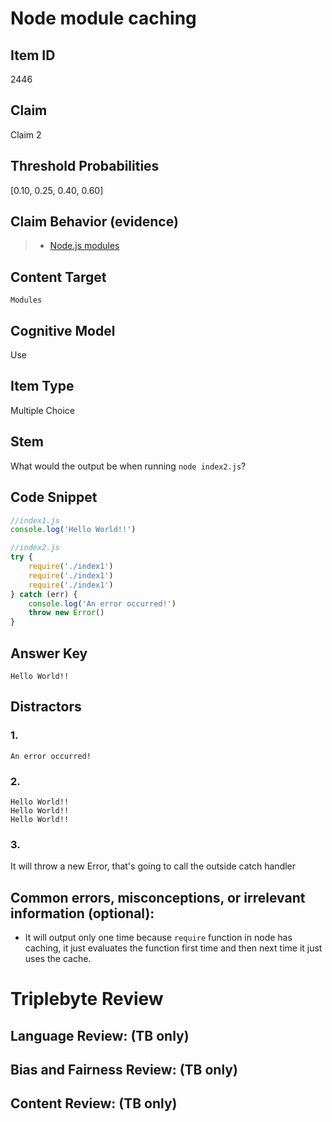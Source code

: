# Node module caching

## Item ID
2446

## Claim
Claim 2

## Threshold Probabilities
[0.10, 0.25, 0.40, 0.60]

## Claim Behavior (evidence)
> - [Node.js modules](https://nodejs.org/api/modules.html#modules_caching)

## Content Target
`Modules`

## Cognitive Model
Use

## Item Type
Multiple Choice

## Stem
What would the output be when running `node index2.js`?

## Code Snippet
```javascript
//index1.js
console.log('Hello World!!')

//index2.js
try {
    require('./index1')
    require('./index1')
    require('./index1')
} catch (err) {
    console.log('An error occurred!')
    throw new Error()
}
```

## Answer Key
```
Hello World!!
```

## Distractors
### 1.
```
An error occurred!
```

### 2.
```
Hello World!!
Hello World!!
Hello World!!
```

### 3.
It will throw a new Error, that's going to call the outside catch handler

## Common errors, misconceptions, or irrelevant information (optional):
- It will output only one time because `require` function in node has caching, it just evaluates the function first time and then next time it just uses the cache.

# Triplebyte Review

## Language Review: (TB only)

## Bias and Fairness Review: (TB only)

## Content Review: (TB only)
